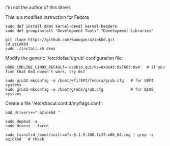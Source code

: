 I'm not the author of this driver.

This is a modified instruction for Fedora

```
sudo dnf install dkms kernel-devel kernel-headers
sudo dnf groupinstall "Development Tools" "Development Libraries"

git clone https://github.com/Swoogan/aziokbd.git
cd aziokbd
sudo ./install.sh dkms
```

Modify the generic '/etc/default/grub' configuration file:
```
GRUB_CMDLINE_LINUX_DEFAULT='usbhid.quirks=0x0c45:0x7603:0x4'  # if you find that 0x4 doesn't work, try 0x7
```
```
sudo grub2-mkconfig -o /boot/efi/EFI/fedora/grub.cfg   # for UEFI systems
sudo grub2-mkconfig -o /boot/grub2/grub.cfg            # for BIOS systems
```

Create a file '/etc/dracut.conf.d/myflags.conf':
```
add_drivers+=" aziokbd "
```
```
sudo depmod -a 
sudo dracut --force

sudo lsinitrd /boot/initramfs-6.1.9-200.fc37.x86_64.img | grep -i aziokbd   # check
```
